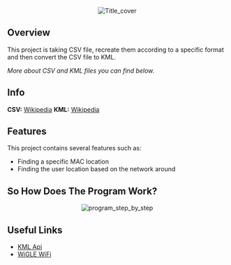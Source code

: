 <p align="center"><img src="https://imgur.com/a/OADfxVo" alt="Title_cover" border="0"></p>

## Overview
This project is taking CSV file, recreate them according to a specific format and then convert the CSV file to KML.
<p><i>More about CSV and KML files you can find below.</i>

## Info
<b>CSV:</b> <a href="https://en.wikipedia.org/wiki/Comma-separated_values">Wikipedia</a> 
<b>KML:</b> <a href="https://en.wikipedia.org/wiki/Keyhole_Markup_Language">Wikipedia</a>

## Features
This project contains several features such as:
<ul>
 <li>Finding a specific MAC location</li>
 <li>Finding the user location based on the network around</li>
</ul>

## So How Does The Program Work?
<p align="center"><img src="https://preview.ibb.co/g4DVv6/program_step_by_step.png" alt="program_step_by_step" border="0"></p>

## Useful Links
<ul>
 <a href="https://labs.micromata.de/projects/jak/kml-in-the-java-world.html"><li>KML Api</li></a>
 <a href="https://wigle.net"><li>WiGLE WiFi</li></a>

</ul>
